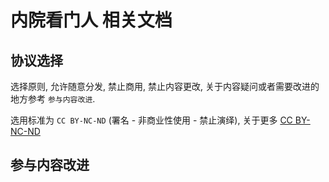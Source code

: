 # 内院看门人 相关文档

## 协议选择

选择原则, 允许随意分发, 禁止商用, 禁止内容更改, 关于内容疑问或者需要改进的地方参考 `参与内容改进`.

选用标准为 `CC BY-NC-ND` (署名 - 非商业性使用 - 禁止演绎), 关于更多 [CC BY-NC-ND](https://creativecommons.org/licenses/by-nc-nd/4.0/) 

## 参与内容改进

